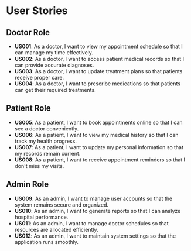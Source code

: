 # User Stories

## Doctor Role
- **US001**: As a doctor, I want to view my appointment schedule so that I can manage my time effectively.
- **US002**: As a doctor, I want to access patient medical records so that I can provide accurate diagnoses.
- **US003**: As a doctor, I want to update treatment plans so that patients receive proper care.
- **US004**: As a doctor, I want to prescribe medications so that patients can get their required treatments.

## Patient Role
- **US005**: As a patient, I want to book appointments online so that I can see a doctor conveniently.
- **US006**: As a patient, I want to view my medical history so that I can track my health progress.
- **US007**: As a patient, I want to update my personal information so that my records remain current.
- **US008**: As a patient, I want to receive appointment reminders so that I don't miss my visits.

## Admin Role
- **US009**: As an admin, I want to manage user accounts so that the system remains secure and organized.
- **US010**: As an admin, I want to generate reports so that I can analyze hospital performance.
- **US011**: As an admin, I want to manage doctor schedules so that resources are allocated efficiently.
- **US012**: As an admin, I want to maintain system settings so that the application runs smoothly.

